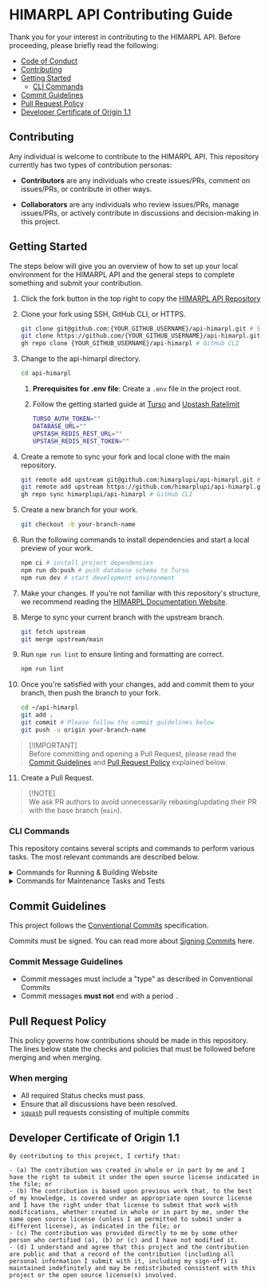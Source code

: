 # HIMARPL API Contributing Guide

Thank you for your interest in contributing to the HIMARPL API. Before proceeding, please briefly read the following:

- [Code of Conduct](https://github.com/himarplupi/api-himarpl/blob/main/CODE_OF_CONDUCT.md)
- [Contributing](#contributing)
- [Getting Started](#getting-started)
  - [CLI Commands](#cli-commands)
- [Commit Guidelines](#commit-guidelines)
- [Pull Request Policy](#pull-request-policy)
- [Developer Certificate of Origin 1.1](#developer-certificate-of-origin-11)

## Contributing

Any individual is welcome to contribute to the HIMARPL API. This repository currently has two types of contribution personas:

- **Contributors** are any individuals who create issues/PRs, comment on issues/PRs, or contribute in other ways.

- **Collaborators** are any individuals who review issues/PRs, manage issues/PRs, or actively contribute in discussions and decision-making in this project.

## Getting Started

The steps below will give you an overview of how to set up your local environment for the HIMARPL API and the general steps to complete something and submit your contribution.

1. Click the fork button in the top right to copy the [HIMARPL API Repository](https://github.com/himarplupi/api-himarpl/fork)

2. Clone your fork using SSH, GitHub CLI, or HTTPS.

   ```bash
   git clone git@github.com:{YOUR_GITHUB_USERNAME}/api-himarpl.git # SSH
   git clone https://github.com/{YOUR_GITHUB_USERNAME}/api-himarpl.git # HTTPS
   gh repo clone {YOUR_GITHUB_USERNAME}/api-himarpl # GitHub CLI
   ```

3. Change to the api-himarpl directory.

   ```bash
   cd api-himarpl
   ```

   1. **Prerequisites for .env file**: Create a `.env` file in the project root.

   2. Follow the getting started guide at [Turso](https://docs.turso.tech/quickstart) and [Upstash Ratelimit](https://upstash.com/docs/redis/sdks/ratelimit-ts/gettingstarted)
      ```bash
      TURSO_AUTH_TOKEN=""
      DATABASE_URL=""
      UPSTASH_REDIS_REST_URL=""
      UPSTASH_REDIS_REST_TOKEN=""
      ```

4. Create a remote to sync your fork and local clone with the main repository.

   ```bash
   git remote add upstream git@github.com:himarplupi/api-himarpl.git # SSH
   git remote add upstream https://github.com/himarplupi/api-himarpl.git # HTTPS
   gh repo sync himarplupi/api-himarpl # GitHub CLI
   ```

5. Create a new branch for your work.

   ```bash
   git checkout -b your-branch-name
   ```

6. Run the following commands to install dependencies and start a local preview of your work.

   ```bash
   npm ci # install project dependencies
   npm run db:push # push database schema to Turso
   npm run dev # start development environment
   ```

7. Make your changes. If you're not familiar with this repository's structure, we recommend reading the [HIMARPL Documentation Website](https://docs.himarpl.com).

8. Merge to sync your current branch with the upstream branch.

   ```bash
   git fetch upstream
   git merge upstream/main
   ```

9. Run `npm run lint` to ensure linting and formatting are correct.

   ```bash
   npm run lint
   ```

10. Once you're satisfied with your changes, add and commit them to your branch, then push the branch to your fork.

    ```bash
    cd ~/api-himarpl
    git add .
    git commit # Please follow the commit guidelines below
    git push -u origin your-branch-name
    ```

> [!IMPORTANT]\
> Before committing and opening a Pull Request, please read the [Commit Guidelines](#commit-guidelines) and [Pull Request Policy](#pull-request-policy) explained below.

11. Create a Pull Request.

> [!NOTE]\
> We ask PR authors to avoid unnecessarily rebasing/updating their PR with the base branch (`main`).

### CLI Commands

This repository contains several scripts and commands to perform various tasks. The most relevant commands are described below.

<details>
  <summary>Commands for Running & Building Website</summary>

- `npm run dev` runs the Next.js Local Development Server, listening by default at `http://localhost:3000/`.
- `npm run build` builds the Application in Production mode. Output is by default inside the `.next` folder.
  - This is used for HIMARPL API Vercel Deployments (Preview & Production)
- `npm run start` starts a web server running the built content from `npm run build`

</details>

<details>
  <summary>Commands for Maintenance Tasks and Tests</summary>

- `npm run db:push` pushes database schema to CockroachDB.
- `npm run db:studio` runs prisma studio for database management.
- `npm run lint` runs the linter for all files.
- `npm run test` runs all tests locally

</details>

## Commit Guidelines

This project follows the [Conventional Commits][] specification.

Commits must be signed. You can read more about [Signing Commits][] here.

### Commit Message Guidelines

- Commit messages must include a "type" as described in Conventional Commits
- Commit messages **must not** end with a period `.`

## Pull Request Policy

This policy governs how contributions should be made in this repository. The lines below state the checks and policies that must be followed before merging and when merging.

### When merging

- All required Status checks must pass.
- Ensure that all discussions have been resolved.
- [`squash`][] pull requests consisting of multiple commits

## Developer Certificate of Origin 1.1

```
By contributing to this project, I certify that:

- (a) The contribution was created in whole or in part by me and I have the right to submit it under the open source license indicated in the file; or
- (b) The contribution is based upon previous work that, to the best of my knowledge, is covered under an appropriate open source license and I have the right under that license to submit that work with modifications, whether created in whole or in part by me, under the same open source license (unless I am permitted to submit under a different license), as indicated in the file; or
- (c) The contribution was provided directly to me by some other person who certified (a), (b) or (c) and I have not modified it.
- (d) I understand and agree that this project and the contribution are public and that a record of the contribution (including all personal information I submit with it, including my sign-off) is maintained indefinitely and may be redistributed consistent with this project or the open source license(s) involved.
```

[`squash`]: https://help.github.com/en/articles/about-pull-request-merges#squash-and-merge-your-pull-request-commits
[Conventional Commits]: https://www.conventionalcommits.org/
[Signing Commits]: https://docs.github.com/en/authentication/managing-commit-signature-verification/signing-commits
